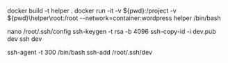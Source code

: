 docker build -t helper .
docker run -it -v ${pwd}:/project -v ${pwd}\helper\root:/root --network=container:wordpress helper /bin/bash

nano /root/.ssh/config
ssh-keygen -t rsa -b 4096
ssh-copy-id -i dev.pub dev
ssh dev

ssh-agent -t 300 /bin/bash
ssh-add /root/.ssh/dev